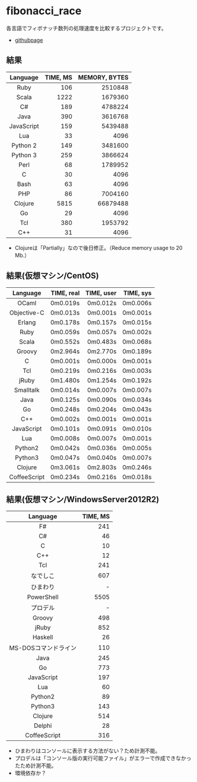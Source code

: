 # fibonacci_race

各言語でフィボナッチ数列の処理速度を比較するプロジェクトです。
- [githubpage](http://changeworld.github.io/fibonacci_race_lt)

## 結果

Language   | TIME, MS | MEMORY, BYTES
:--------: |---------:|-------------:
Ruby       | 106      | 2510848
Scala      | 1222     | 1679360
C#         | 189      | 4788224
Java       | 390      | 3616768
JavaScript | 159      | 5439488
Lua        | 33       | 4096
Python 2   | 149      | 3481600
Python 3   | 259      | 3866624
Perl       | 68       | 1789952
C          | 30       | 4096
Bash       | 63       | 4096
PHP        | 86       | 7004160
Clojure    | 5815     | 66879488
Go         | 29       | 4096
Tcl        | 380     | 1953792
C++        | 31      | 4096

- Clojureは「Partially」なので後日修正。（Reduce memory usage to 20 Mb.）

## 結果(仮想マシン/CentOS)

Language    | TIME, real | TIME, user | TIME, sys
:----------:|-----------:|-----------:|-----------:
OCaml       | 0m0.019s   | 0m0.012s   | 0m0.006s
Objective-C | 0m0.013s   | 0m0.001s   | 0m0.001s
Erlang      | 0m0.178s   | 0m0.157s   | 0m0.015s
Ruby        | 0m0.059s   | 0m0.057s   | 0m0.002s
Scala       | 0m0.552s   | 0m0.483s   | 0m0.068s
Groovy      | 0m2.964s   | 0m2.770s   | 0m0.189s
C           | 0m0.001s   | 0m0.000s   | 0m0.001s
Tcl         | 0m0.219s   | 0m0.216s   | 0m0.003s
jRuby       | 0m1.480s   | 0m1.254s   | 0m0.192s
Smalltalk   | 0m0.014s   | 0m0.007s   | 0m0.007s
Java        | 0m0.125s   | 0m0.090s   | 0m0.034s
Go          | 0m0.248s   | 0m0.204s   | 0m0.043s
C++         | 0m0.002s   | 0m0.001s   | 0m0.001s
JavaScript  | 0m0.101s   | 0m0.091s   | 0m0.010s
Lua         | 0m0.008s   | 0m0.007s   | 0m0.001s
Python2     | 0m0.042s   | 0m0.036s   | 0m0.005s
Python3     | 0m0.047s   | 0m0.040s   | 0m0.007s
Clojure     | 0m3.061s   | 0m2.803s   | 0m0.246s
CoffeeScript | 0m0.234s  | 0m0.216s   | 0m0.018s

## 結果(仮想マシン/WindowsServer2012R2)

Language   | TIME, MS 
:--------: |---------:
F#         | 241
C#         | 46
C          | 10
C++        | 12
Tcl        | 241
なでしこ   | 607
ひまわり   | -
PowerShell | 5505
プロデル   | -
Groovy     | 498
jRuby      | 852
Haskell      | 26
MS-DOSコマンドライン | 110
Java       | 245
Go         | 773
JavaScript | 197
Lua        | 60
Python2    | 89
Python3    | 143
Clojure    | 514
Delphi    | 28
CoffeeScript | 316

- ひまわりはコンソールに表示する方法がない？ため計測不能。
- プロデルは「コンソール版の実行可能ファイル」がエラーで作成できなかったため計測不能。
 - 環境依存か？
